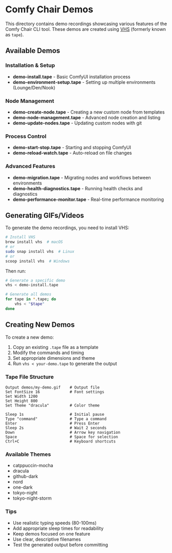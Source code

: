 # Comfy Chair Demos

This directory contains demo recordings showcasing various features of the Comfy Chair CLI tool. These demos are created using [VHS](https://github.com/charmbracelet/vhs) (formerly known as `tape`).

## Available Demos

### Installation & Setup
- **demo-install.tape** - Basic ComfyUI installation process
- **demo-environment-setup.tape** - Setting up multiple environments (Lounge/Den/Nook)

### Node Management
- **demo-create-node.tape** - Creating a new custom node from templates
- **demo-node-management.tape** - Advanced node creation and listing
- **demo-update-nodes.tape** - Updating custom nodes with git

### Process Control
- **demo-start-stop.tape** - Starting and stopping ComfyUI
- **demo-reload-watch.tape** - Auto-reload on file changes

### Advanced Features
- **demo-migration.tape** - Migrating nodes and workflows between environments
- **demo-health-diagnostics.tape** - Running health checks and diagnostics
- **demo-performance-monitor.tape** - Real-time performance monitoring

## Generating GIFs/Videos

To generate the demo recordings, you need to install VHS:

```bash
# Install VHS
brew install vhs  # macOS
# or
sudo snap install vhs  # Linux
# or
scoop install vhs  # Windows
```

Then run:

```bash
# Generate a specific demo
vhs < demo-install.tape

# Generate all demos
for tape in *.tape; do
    vhs < "$tape"
done
```

## Creating New Demos

To create a new demo:

1. Copy an existing `.tape` file as a template
2. Modify the commands and timing
3. Set appropriate dimensions and theme
4. Run `vhs < your-demo.tape` to generate the output

### Tape File Structure

```tape
Output demos/my-demo.gif    # Output file
Set FontSize 16             # Font settings
Set Width 1200             
Set Height 800
Set Theme "dracula"         # Color theme

Sleep 1s                    # Initial pause
Type "command"              # Type a command
Enter                       # Press Enter
Sleep 2s                    # Wait 2 seconds
Down                        # Arrow key navigation
Space                       # Space for selection
Ctrl+C                      # Keyboard shortcuts
```

### Available Themes

- catppuccin-mocha
- dracula
- github-dark
- nord
- one-dark
- tokyo-night
- tokyo-night-storm

### Tips

- Use realistic typing speeds (80-100ms)
- Add appropriate sleep times for readability
- Keep demos focused on one feature
- Use clear, descriptive filenames
- Test the generated output before committing
